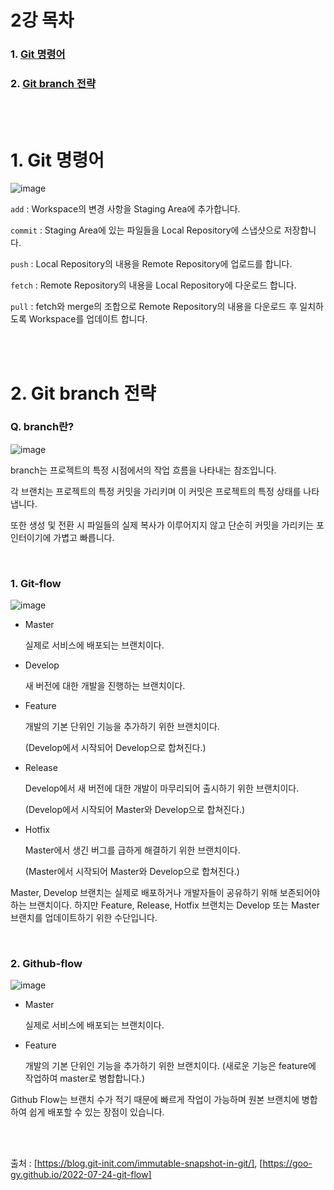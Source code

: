 <h1>2강 목차</h1>

### 1. [Git 명령어](#1-Git-명령어-1)
### 2. [Git branch 전략](#2-Git-branc-전략-1)

<br><br>

<h1>1. Git 명령어</h1>
                
![image](https://github.com/JustBasicPro/Study/assets/38283489/c4de1fd9-0264-4fbc-b12a-f59b4a87bf70)

``` add ```  : Workspace의 변경 사항을 Staging Area에 추가합니다.

``` commit ```  : Staging Area에 있는 파일들을 Local Repository에 스냅샷으로 저장합니다.

``` push ```  : Local Repository의 내용을 Remote Repository에 업로드를 합니다.

``` fetch ```  : Remote Repository의 내용을 Local Repository에 다운로드 합니다.

``` pull ```  : fetch와 merge의 조합으로 Remote Repository의 내용을 다운로드 후 일치하도록 Workspace를 업데이트 합니다.

<br><br>

<h1>2. Git branch 전략</h1>

<h3>Q. branch란?</h3>

![image](https://github.com/JustBasicPro/Study/assets/38283489/108e6d22-305b-465f-a3de-9e230cbe0bc6)


branch는 프로젝트의 특정 시점에서의 작업 흐름을 나타내는 참조입니다.

각 브랜치는 프로젝트의 특정 커밋을 가리키며 이 커밋은 프로젝트의 특정 상태를 나타냅니다.

또한 생성 및 전환 시 파일들의 실제 복사가 이루어지지 않고 단순히 커밋을 가리키는 포인터이기에 가볍고 빠릅니다.

<br>

<h3>1. Git-flow</h3>

![image](https://github.com/JustBasicPro/Study/assets/38283489/8f141312-25c6-40df-bbbc-6e0ea30e1d23)

+ Master

  실제로 서비스에 배포되는 브랜치이다.

+ Develop

  새 버전에 대한 개발을 진행하는 브랜치이다.

+ Feature

  개발의 기본 단위인 기능을 추가하기 위한 브랜치이다.
  
  (Develop에서 시작되어 Develop으로 합쳐진다.)

+ Release

  Develop에서 새 버전에 대한 개발이 마무리되어 출시하기 위한 브랜치이다.

  (Develop에서 시작되어 Master와 Develop으로 합쳐진다.)

+ Hotfix

  Master에서 생긴 버그를 급하게 해결하기 위한 브랜치이다.

  (Master에서 시작되어 Master와 Develop으로 합쳐진다.)


Master, Develop 브랜치는 실제로 배포하거나 개발자들이 공유하기 위해 보존되어야 하는 브랜치이다. 하지만 Feature, Release, Hotfix 브랜치는 Develop 또는 Master 브랜치를 업데이트하기 위한 수단입니다.

<br>

<h3>2. Github-flow</h3>

![image](https://github.com/JustBasicPro/Study/assets/38283489/3a441422-d2de-4c3d-95f2-f4d0b48e626d)

+ Master

  실제로 서비스에 배포되는 브랜치이다.

+ Feature

  개발의 기본 단위인 기능을 추가하기 위한 브랜치이다.
  (새로운 기능은 feature에 작업하여 master로 병합합니다.)

Github Flow는 브랜치 수가 적기 때문에 빠르게 작업이 가능하며 원본 브랜치에 병합하여 쉽게 배포할 수 있는 장점이 있습니다.

<br><br>

출처 : [https://blog.git-init.com/immutable-snapshot-in-git/], [https://goo-gy.github.io/2022-07-24-git-flow]

